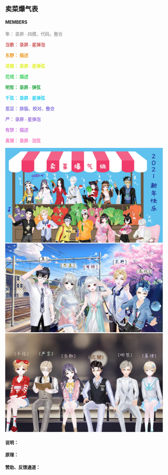 ## 卖菜爆气表

#### MEMBERS
<p style="font-family: 'gaoyuan'; font-size:1em; color: #A8A8A8"><b>
隼：  录屏 - 四模，代码，整合
</b></p>

<p style="font-family: 'gaoyuan'; font-size:1em; color: indianred"><b>
当歌： 录屏 - 星弹泡 
</b></p>

<p style="font-family: 'gaoyuan'; font-size:1em; color: #ec971f"><b>
东野： 描述
</b></p>

<p style="font-family: 'gaoyuan'; font-size:1em; color: #E2F129"><b>
㳸開： 录屏 - 星弹弦 
</b></p>

<p style="font-family: 'gaoyuan'; font-size:1em; color: #34ce57"><b>
花戏： 描述 
</b></p>

<p style="font-family: 'gaoyuan'; font-size:1em; color: #28a745"><b>
明哲： 录屏 - 弹弦 
</b></p>

<p style="font-family: 'gaoyuan'; font-size:1em; color: #29D0F1"><b>
千弦： 录屏 - 星弹弦 
</b></p>

<p style="font-family: 'gaoyuan'; font-size:1em; color: #8879DE"><b>
思豆： 排版、校对、整合 
</b></p>

<p style="font-family: 'gaoyuan'; font-size:1em; color: #9F79DE"><b>
严： 录屏 - 星弹泡 
</b></p>

<p style="font-family: 'gaoyuan'; font-size:1em; color: #C979DE"><b>
有饼： 描述
</b></p>

<p style="font-family: 'gaoyuan'; font-size:1em; color: #F97CC0"><b>
真理： 录屏 - 泡弦
</b></p>

![Figure 1](imgs/全员-卖菜2.jpg "合照 —— 2021.2.11")
![Figure 2](imgs/电车.jpg "录点组 —— 2021.2.11")
![Figure 3](imgs/钢琴.jpg "录屏组 —— 2021.2.11")


#### 说明：

#### 原理：

#### 赞助、反馈通道：

[comment]: <> (Motion planning is used in robotics for finding a sequence of valid configurations that moves the robot from the source to a destination.)



[comment]: <> (**Fig.1**: The simulation results of moving three exemplary objects. &#40;a&#41; The robot pile up three Domino blocks. &#40;b&#41; The robot stacks up two Coke cans. &#40;c&#41; The robot piles up three tissue boxes.)

[comment]: <> (![Figure 2]&#40;imgs/RealExecution.jpg "The real-world executions of previous simulation results. &#40;a&#41; The robot moves three Domino blocks to the goal. &#40;b&#41;The robot piles up two Coke cans. &#40;c&#41; The robot moves three tissue boxes to the goal."&#41;)

[comment]: <> (**Fig.2**: The real-world executions of previous simulation results. &#40;a&#41; The robot moves three Domino blocks to the goal. &#40;b&#41;The robot piles up two Coke cans. &#40;c&#41; The robot moves three tissue boxes to the goal.)

[comment]: <> (>[This paper]&#40;https://arxiv.org/pdf/1909.00192.pdf "Combined Task and Motion Planning for a Dual-arm Robot to Use a Suction Cup Tool"&#41; proposes a combined task and motion planner for a dual-arm robot to use a suction cup tool. The planner consists of three sub-planners – A suction pose subplanner and two regrasp and motion sub-planners. The suction pose sub-planner finds all the available poses for a suction cup tool to suck on the object, using the models of the tool and the object. The regrasp and motion sub-planner builds the regrasp graph that represents all possible grasp sequences to reorient and move the suction cup tool from an initial pose to a goal pose. Two regrasp graphs are used to plan for a single suction cup and the complex of the suction cup and an object respectively. The output of the proposed planner is a sequence of robot motion that uses a suction cup tool to manipulate objects following human instructions. The planner is examined and analyzed by both simulation experiments and real-world executions using several real-world tasks. The results show that the planner is efficient, robust, and can generate sequential transit and transfer robot motion to finish complicated combined task and motion planning tasks in a few seconds.)

[comment]: <> (#### Assembly Planning)

[comment]: <> (Assembly planning is to automatically find the detailed sets of instructions for the robot to assembly the product.)

[comment]: <> (![Figure 3]&#40;imgs/ex2.png "&#40;a&#41; Four-block assembly involves unstable assembly. &#40;b&#41; Seven-block assembly assembles the blocks into a cube."&#41;)

[comment]: <> (**Fig.3**: &#40;a&#41; Four-block assembly involves unstable assembly. &#40;b&#41; Seven-block assembly assembles the blocks into a cube.)

[comment]: <> (![Figure 4]&#40;imgs/real.png "&#40;a.1&#41;  The  left  picture  is  the  initial  configuration  of  the  assembly.  The  right  picture  is  the  final  configuration  of  the  robot  and  the  final  poseof  the  assembly.  &#40;a.2&#41;  It  is  the  initial  and  final  configuration  of  the  second  experiment.  &#40;b&#41;  The  robot  assembles  the  three  components  according  to  thesequence, direction, grasp configurations, auxiliary grasp configuration and assembly direction generating by the proposed planner. The red arrows indicatethe assembly direction. The left group of images is the simulation result of the motion planner. The right group of images is the real-world execution. &#40;c&#41;The left is the simulation result. The right is the real-world execution of the second experiment."&#41;)

[comment]: <> (**Fig.4**: &#40;a.1&#41;  The  left  picture  is  the  initial  configuration  of  the  assembly.  The  right  picture  is  the  final  configuration  of  the  robot  and  the  final  poseof  the  assembly.  &#40;a.2&#41;  It  is  the  initial  and  final  configuration  of  the  second  experiment.  &#40;b&#41;  The  robot  assembles  the  three  components  according  to  thesequence, direction, grasp configurations, auxiliary grasp configuration and assembly direction generating by the proposed planner. The red arrows indicatethe assembly direction. The left group of images is the simulation result of the motion planner. The right group of images is the real-world execution. &#40;c&#41;The left is the simulation result. The right is the real-world execution of the second experiment.)



[comment]: <> (>[This paper]&#40;https://arxiv.org****/pdf/2003.00699.pdf "Planning to Build Soma Blocks Using a Dual-arm Robot"&#41; presents a planner that can automatically find an optimal assembly sequence for a dual-arm robot to assemble the soma blocks. The planner uses the mesh model of objects and the final state of the assembly to generate all possible assembly sequence and evaluate the optimal assembly sequence by considering the stability, graspability, assemblability, as well as the need for a second arm. Especially, the need for a second arm is considered when supports from worktables and other workpieces are not enough to produce a stable assembly. The planner will refer to an assisting grasp to additionally hold and support the unstable components so that the robot can further assemble new workpieces and finally reach a stable state. The output of the planner is the optimal assembly orders, candidate grasps, assembly directions, and the assisting grasps if any. The output of the planner can be used to guide a dualarm robot to perform the assembly task. The planner is verified in both simulations and real-world executions.)